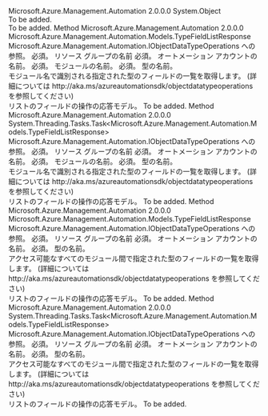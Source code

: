 <Type Name="ObjectDataTypeOperationsExtensions" FullName="Microsoft.Azure.Management.Automation.ObjectDataTypeOperationsExtensions">
  <TypeSignature Language="C#" Value="public static class ObjectDataTypeOperationsExtensions" />
  <TypeSignature Language="ILAsm" Value=".class public auto ansi abstract sealed beforefieldinit ObjectDataTypeOperationsExtensions extends System.Object" />
  <TypeSignature Language="DocId" Value="T:Microsoft.Azure.Management.Automation.ObjectDataTypeOperationsExtensions" />
  <TypeSignature Language="VB.NET" Value="Public Module ObjectDataTypeOperationsExtensions" />
  <TypeSignature Language="F#" Value="type ObjectDataTypeOperationsExtensions = class" />
  <AssemblyInfo>
    <AssemblyName>Microsoft.Azure.Management.Automation</AssemblyName>
    <AssemblyVersion>2.0.0.0</AssemblyVersion>
  </AssemblyInfo>
  <Base>
    <BaseTypeName>System.Object</BaseTypeName>
  </Base>
  <Interfaces />
  <Docs>
    <summary>To be added.</summary>
    <remarks>To be added.</remarks>
  </Docs>
  <Members>
    <Member MemberName="ListFieldsByModuleAndType">
      <MemberSignature Language="C#" Value="public static Microsoft.Azure.Management.Automation.Models.TypeFieldListResponse ListFieldsByModuleAndType (this Microsoft.Azure.Management.Automation.IObjectDataTypeOperations operations, string resourceGroupName, string automationAccount, string moduleName, string typeName);" />
      <MemberSignature Language="ILAsm" Value=".method public static hidebysig class Microsoft.Azure.Management.Automation.Models.TypeFieldListResponse ListFieldsByModuleAndType(class Microsoft.Azure.Management.Automation.IObjectDataTypeOperations operations, string resourceGroupName, string automationAccount, string moduleName, string typeName) cil managed" />
      <MemberSignature Language="DocId" Value="M:Microsoft.Azure.Management.Automation.ObjectDataTypeOperationsExtensions.ListFieldsByModuleAndType(Microsoft.Azure.Management.Automation.IObjectDataTypeOperations,System.String,System.String,System.String,System.String)" />
      <MemberSignature Language="VB.NET" Value="&lt;Extension()&gt;&#xA;Public Function ListFieldsByModuleAndType (operations As IObjectDataTypeOperations, resourceGroupName As String, automationAccount As String, moduleName As String, typeName As String) As TypeFieldListResponse" />
      <MemberSignature Language="F#" Value="static member ListFieldsByModuleAndType : Microsoft.Azure.Management.Automation.IObjectDataTypeOperations * string * string * string * string -&gt; Microsoft.Azure.Management.Automation.Models.TypeFieldListResponse" Usage="Microsoft.Azure.Management.Automation.ObjectDataTypeOperationsExtensions.ListFieldsByModuleAndType (operations, resourceGroupName, automationAccount, moduleName, typeName)" />
      <MemberType>Method</MemberType>
      <AssemblyInfo>
        <AssemblyName>Microsoft.Azure.Management.Automation</AssemblyName>
        <AssemblyVersion>2.0.0.0</AssemblyVersion>
      </AssemblyInfo>
      <ReturnValue>
        <ReturnType>Microsoft.Azure.Management.Automation.Models.TypeFieldListResponse</ReturnType>
      </ReturnValue>
      <Parameters>
        <Parameter Name="operations" Type="Microsoft.Azure.Management.Automation.IObjectDataTypeOperations" RefType="this" />
        <Parameter Name="resourceGroupName" Type="System.String" />
        <Parameter Name="automationAccount" Type="System.String" />
        <Parameter Name="moduleName" Type="System.String" />
        <Parameter Name="typeName" Type="System.String" />
      </Parameters>
      <Docs>
        <param name="operations">
            Microsoft.Azure.Management.Automation.IObjectDataTypeOperations への参照。
            </param>
        <param name="resourceGroupName">
            必須。 リソース グループの名前
            </param>
        <param name="automationAccount">
            必須。 オートメーション アカウントの名前。
            </param>
        <param name="moduleName">
            必須。 モジュールの名前。
            </param>
        <param name="typeName">
            必須。 型の名前。
            </param>
        <summary>
            モジュール名で識別される指定された型のフィールドの一覧を取得します。  (詳細については http://aka.ms/azureautomationsdk/objectdatatypeoperations を参照してください)
            </summary>
        <returns>
            リストのフィールドの操作の応答モデル。
            </returns>
        <remarks>To be added.</remarks>
      </Docs>
    </Member>
    <Member MemberName="ListFieldsByModuleAndTypeAsync">
      <MemberSignature Language="C#" Value="public static System.Threading.Tasks.Task&lt;Microsoft.Azure.Management.Automation.Models.TypeFieldListResponse&gt; ListFieldsByModuleAndTypeAsync (this Microsoft.Azure.Management.Automation.IObjectDataTypeOperations operations, string resourceGroupName, string automationAccount, string moduleName, string typeName);" />
      <MemberSignature Language="ILAsm" Value=".method public static hidebysig class System.Threading.Tasks.Task`1&lt;class Microsoft.Azure.Management.Automation.Models.TypeFieldListResponse&gt; ListFieldsByModuleAndTypeAsync(class Microsoft.Azure.Management.Automation.IObjectDataTypeOperations operations, string resourceGroupName, string automationAccount, string moduleName, string typeName) cil managed" />
      <MemberSignature Language="DocId" Value="M:Microsoft.Azure.Management.Automation.ObjectDataTypeOperationsExtensions.ListFieldsByModuleAndTypeAsync(Microsoft.Azure.Management.Automation.IObjectDataTypeOperations,System.String,System.String,System.String,System.String)" />
      <MemberSignature Language="VB.NET" Value="&lt;Extension()&gt;&#xA;Public Function ListFieldsByModuleAndTypeAsync (operations As IObjectDataTypeOperations, resourceGroupName As String, automationAccount As String, moduleName As String, typeName As String) As Task(Of TypeFieldListResponse)" />
      <MemberSignature Language="F#" Value="static member ListFieldsByModuleAndTypeAsync : Microsoft.Azure.Management.Automation.IObjectDataTypeOperations * string * string * string * string -&gt; System.Threading.Tasks.Task&lt;Microsoft.Azure.Management.Automation.Models.TypeFieldListResponse&gt;" Usage="Microsoft.Azure.Management.Automation.ObjectDataTypeOperationsExtensions.ListFieldsByModuleAndTypeAsync (operations, resourceGroupName, automationAccount, moduleName, typeName)" />
      <MemberType>Method</MemberType>
      <AssemblyInfo>
        <AssemblyName>Microsoft.Azure.Management.Automation</AssemblyName>
        <AssemblyVersion>2.0.0.0</AssemblyVersion>
      </AssemblyInfo>
      <ReturnValue>
        <ReturnType>System.Threading.Tasks.Task&lt;Microsoft.Azure.Management.Automation.Models.TypeFieldListResponse&gt;</ReturnType>
      </ReturnValue>
      <Parameters>
        <Parameter Name="operations" Type="Microsoft.Azure.Management.Automation.IObjectDataTypeOperations" RefType="this" />
        <Parameter Name="resourceGroupName" Type="System.String" />
        <Parameter Name="automationAccount" Type="System.String" />
        <Parameter Name="moduleName" Type="System.String" />
        <Parameter Name="typeName" Type="System.String" />
      </Parameters>
      <Docs>
        <param name="operations">
            Microsoft.Azure.Management.Automation.IObjectDataTypeOperations への参照。
            </param>
        <param name="resourceGroupName">
            必須。 リソース グループの名前
            </param>
        <param name="automationAccount">
            必須。 オートメーション アカウントの名前。
            </param>
        <param name="moduleName">
            必須。 モジュールの名前。
            </param>
        <param name="typeName">
            必須。 型の名前。
            </param>
        <summary>
            モジュール名で識別される指定された型のフィールドの一覧を取得します。  (詳細については http://aka.ms/azureautomationsdk/objectdatatypeoperations を参照してください)
            </summary>
        <returns>
            リストのフィールドの操作の応答モデル。
            </returns>
        <remarks>To be added.</remarks>
      </Docs>
    </Member>
    <Member MemberName="ListFieldsByType">
      <MemberSignature Language="C#" Value="public static Microsoft.Azure.Management.Automation.Models.TypeFieldListResponse ListFieldsByType (this Microsoft.Azure.Management.Automation.IObjectDataTypeOperations operations, string resourceGroupName, string automationAccount, string typeName);" />
      <MemberSignature Language="ILAsm" Value=".method public static hidebysig class Microsoft.Azure.Management.Automation.Models.TypeFieldListResponse ListFieldsByType(class Microsoft.Azure.Management.Automation.IObjectDataTypeOperations operations, string resourceGroupName, string automationAccount, string typeName) cil managed" />
      <MemberSignature Language="DocId" Value="M:Microsoft.Azure.Management.Automation.ObjectDataTypeOperationsExtensions.ListFieldsByType(Microsoft.Azure.Management.Automation.IObjectDataTypeOperations,System.String,System.String,System.String)" />
      <MemberSignature Language="VB.NET" Value="&lt;Extension()&gt;&#xA;Public Function ListFieldsByType (operations As IObjectDataTypeOperations, resourceGroupName As String, automationAccount As String, typeName As String) As TypeFieldListResponse" />
      <MemberSignature Language="F#" Value="static member ListFieldsByType : Microsoft.Azure.Management.Automation.IObjectDataTypeOperations * string * string * string -&gt; Microsoft.Azure.Management.Automation.Models.TypeFieldListResponse" Usage="Microsoft.Azure.Management.Automation.ObjectDataTypeOperationsExtensions.ListFieldsByType (operations, resourceGroupName, automationAccount, typeName)" />
      <MemberType>Method</MemberType>
      <AssemblyInfo>
        <AssemblyName>Microsoft.Azure.Management.Automation</AssemblyName>
        <AssemblyVersion>2.0.0.0</AssemblyVersion>
      </AssemblyInfo>
      <ReturnValue>
        <ReturnType>Microsoft.Azure.Management.Automation.Models.TypeFieldListResponse</ReturnType>
      </ReturnValue>
      <Parameters>
        <Parameter Name="operations" Type="Microsoft.Azure.Management.Automation.IObjectDataTypeOperations" RefType="this" />
        <Parameter Name="resourceGroupName" Type="System.String" />
        <Parameter Name="automationAccount" Type="System.String" />
        <Parameter Name="typeName" Type="System.String" />
      </Parameters>
      <Docs>
        <param name="operations">
            Microsoft.Azure.Management.Automation.IObjectDataTypeOperations への参照。
            </param>
        <param name="resourceGroupName">
            必須。 リソース グループの名前
            </param>
        <param name="automationAccount">
            必須。 オートメーション アカウントの名前。
            </param>
        <param name="typeName">
            必須。 型の名前。
            </param>
        <summary>
            アクセス可能なすべてのモジュール間で指定された型のフィールドの一覧を取得します。  (詳細については http://aka.ms/azureautomationsdk/objectdatatypeoperations を参照してください)
            </summary>
        <returns>
            リストのフィールドの操作の応答モデル。
            </returns>
        <remarks>To be added.</remarks>
      </Docs>
    </Member>
    <Member MemberName="ListFieldsByTypeAsync">
      <MemberSignature Language="C#" Value="public static System.Threading.Tasks.Task&lt;Microsoft.Azure.Management.Automation.Models.TypeFieldListResponse&gt; ListFieldsByTypeAsync (this Microsoft.Azure.Management.Automation.IObjectDataTypeOperations operations, string resourceGroupName, string automationAccount, string typeName);" />
      <MemberSignature Language="ILAsm" Value=".method public static hidebysig class System.Threading.Tasks.Task`1&lt;class Microsoft.Azure.Management.Automation.Models.TypeFieldListResponse&gt; ListFieldsByTypeAsync(class Microsoft.Azure.Management.Automation.IObjectDataTypeOperations operations, string resourceGroupName, string automationAccount, string typeName) cil managed" />
      <MemberSignature Language="DocId" Value="M:Microsoft.Azure.Management.Automation.ObjectDataTypeOperationsExtensions.ListFieldsByTypeAsync(Microsoft.Azure.Management.Automation.IObjectDataTypeOperations,System.String,System.String,System.String)" />
      <MemberSignature Language="VB.NET" Value="&lt;Extension()&gt;&#xA;Public Function ListFieldsByTypeAsync (operations As IObjectDataTypeOperations, resourceGroupName As String, automationAccount As String, typeName As String) As Task(Of TypeFieldListResponse)" />
      <MemberSignature Language="F#" Value="static member ListFieldsByTypeAsync : Microsoft.Azure.Management.Automation.IObjectDataTypeOperations * string * string * string -&gt; System.Threading.Tasks.Task&lt;Microsoft.Azure.Management.Automation.Models.TypeFieldListResponse&gt;" Usage="Microsoft.Azure.Management.Automation.ObjectDataTypeOperationsExtensions.ListFieldsByTypeAsync (operations, resourceGroupName, automationAccount, typeName)" />
      <MemberType>Method</MemberType>
      <AssemblyInfo>
        <AssemblyName>Microsoft.Azure.Management.Automation</AssemblyName>
        <AssemblyVersion>2.0.0.0</AssemblyVersion>
      </AssemblyInfo>
      <ReturnValue>
        <ReturnType>System.Threading.Tasks.Task&lt;Microsoft.Azure.Management.Automation.Models.TypeFieldListResponse&gt;</ReturnType>
      </ReturnValue>
      <Parameters>
        <Parameter Name="operations" Type="Microsoft.Azure.Management.Automation.IObjectDataTypeOperations" RefType="this" />
        <Parameter Name="resourceGroupName" Type="System.String" />
        <Parameter Name="automationAccount" Type="System.String" />
        <Parameter Name="typeName" Type="System.String" />
      </Parameters>
      <Docs>
        <param name="operations">
            Microsoft.Azure.Management.Automation.IObjectDataTypeOperations への参照。
            </param>
        <param name="resourceGroupName">
            必須。 リソース グループの名前
            </param>
        <param name="automationAccount">
            必須。 オートメーション アカウントの名前。
            </param>
        <param name="typeName">
            必須。 型の名前。
            </param>
        <summary>
            アクセス可能なすべてのモジュール間で指定された型のフィールドの一覧を取得します。  (詳細については http://aka.ms/azureautomationsdk/objectdatatypeoperations を参照してください)
            </summary>
        <returns>
            リストのフィールドの操作の応答モデル。
            </returns>
        <remarks>To be added.</remarks>
      </Docs>
    </Member>
  </Members>
</Type>